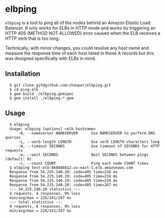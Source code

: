 # elbping

`elbping` is a tool to ping all of the nodes behind an Amazon Elastic
Load Balancer. It only works for ELBs in HTTP mode and works by
triggering an HTTP 405 (METHOD NOT ALLOWED) error caused when the ELB
receives a HTTP verb that is too long.

Technically, with minor changes, you could resolve any host name and
measure the response time of each host listed in those A records but
this was designed specifically with ELBs in mind.

## Installation

```
  $ git clone git@github.com:chooper/elbping.git
  $ cd ping-elb
  $ gem build ./elbping.gemspec
  $ gem install ./elbping-*.gem
```

## Usage

```
  $ elbping
  Usage: elbping [options] <elb hostname>
      -N, --nameserver NAMESERVER      Use NAMESERVER to perform DNS queries
      -L, --verb-length LENGTH         Use verb LENGTH characters long
      -W, --timeout SECONDS            Use timeout of SECONDS for HTTP requests
      -w, --wait SECONDS               Wait SECONDS between pings (default: 0)
      -c, --count COUNT                Ping each node COUNT times
  $ elbping test-elb-868888812.us-east-1.elb.amazonaws.com
  Response from 54.225.140.20: code=405 time=238 ms
  Response from 54.225.140.20: code=405 time=234 ms
  Response from 54.225.140.20: code=405 time=228 ms
  Response from 54.225.140.20: code=405 time=267 ms
  --- 54.225.140.20 statistics ---
  4 requests, 4 responses, 0% loss
  min/avg/max = 228/241/267 ms
  --- total statistics ---
  4 requests, 4 responses, 0% loss
  min/avg/max = 228/241/267 ms
```

